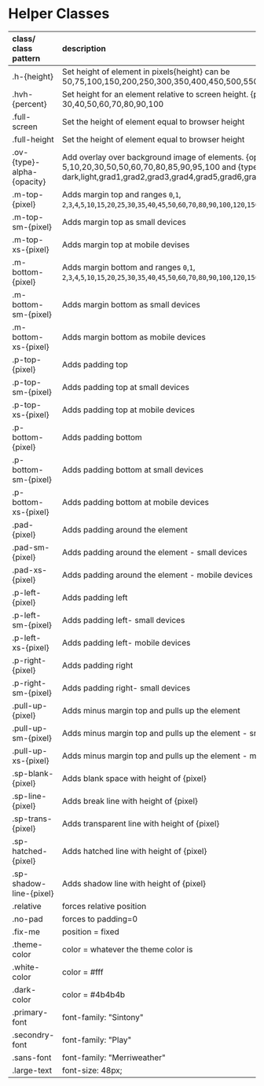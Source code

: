 # Helper Classes

| class/ class pattern | description | Example |
| :--- | :--- | :--- |
| .h-{height} | Set height of element in pixels{height} can be 50,75,100,150,200,250,300,350,400,450,500,550,600,650,700,800,900 | .h-100 |
| .hvh-{percent} | Set height for an element relative to screen height. {percent} can be 30,40,50,60,70,80,90,100 | .hvh-50 |
| .full-screen | Set the height of element equal to browser height |  |
| .full-height | Set the height of element equal to browser height |  |
| .ov-{type}-alpha-{opacity} | Add overlay over background image of elements. {opacity} can be 5,10,20,30,50,50,60,70,80,85,90,95,100 and {type} can be  dark,light,grad1,grad2,grad3,grad4,grad5,grad6,grad7,grad8,grad9,grad10,grad11 | .ov-light-alpha-20 |
| .m-top-{pixel} | Adds margin top and ranges `0`,`1`, `2`,`3`,`4`,`5`,`10`,`15`,`20`,`25`,`30`,`35`,`40`,`45`,`50`,`60`,`70`,`80`,`90`,`100`,`120`,`150`,`200` | .-m-top-30 |
| .m-top-sm-{pixel} | Adds margin top as small devices | .m-top-sm-30 |
| .m-top-xs-{pixel} | Adds margin top at mobile devises | .m-top-xs-30 |
| .m-bottom-{pixel} | Adds margin bottom and ranges `0`,`1`, `2`,`3`,`4`,`5`,`10`,`15`,`20`,`25`,`30`,`35`,`40`,`45`,`50`,`60`,`70`,`80`,`90`,`100`,`120`,`150`,`200` | .m-bottom-30 |
| .m-bottom-sm-{pixel} | Adds margin bottom as small devices | .m-bottom-sm-30 |
| .m-bottom-xs-{pixel} | Adds margin bottom as mobile devices | .m-bottom-xs-30 |
| .p-top-{pixel} | Adds padding top | .p-top-30 |
| .p-top-sm-{pixel} | Adds padding top at small devices | .p-top-sm-30 |
| .p-top-xs-{pixel} | Adds padding top at mobile devices | .p-top-xs-30 |
| .p-bottom-{pixel} | Adds padding bottom | .p-bottom-30 |
| .p-bottom-sm-{pixel} | Adds padding bottom at small devices | .p-bottom-sm-30 |
| .p-bottom-xs-{pixel} | Adds padding bottom at mobile devices | .p-bottom-xs-30 |
| .pad-{pixel} | Adds padding around the element | .pad-30 |
| .pad-sm-{pixel} | Adds padding around the element - small devices | .pad-sm-30 |
| .pad-xs-{pixel} | Adds padding around the element - mobile devices | .pad-xs-30 |
| .p-left-{pixel} | Adds padding left |  |
| .p-left-sm-{pixel} | Adds padding left- small devices |  |
| .p-left-xs-{pixel} | Adds padding left- mobile devices |  |
| .p-right-{pixel} | Adds padding right |  |
| .p-right-sm-{pixel} | Adds padding right- small devices |  |
| .pull-up-{pixel} | Adds minus margin top and pulls up the element |  |
| .pull-up-sm-{pixel} | Adds minus margin top and pulls up the element - small devices |  |
| .pull-up-xs-{pixel} | Adds minus margin top and pulls up the element - mobile devices |  |
| .sp-blank-{pixel} | Adds blank space with height of {pixel} |  |
| .sp-line-{pixel} | Adds break line with height of {pixel} |  |
| .sp-trans-{pixel} | Adds transparent line with height of {pixel} |  |
| .sp-hatched-{pixel} | Adds hatched line with height of {pixel} |  |
| .sp-shadow-line-{pixel} | Adds shadow line with height of {pixel} |  |
| .relative | forces relative position |  |
| .no-pad | forces to padding=0 |  |
| .fix-me | position = fixed |  |
| .theme-color | color = whatever the theme color is |  |
| .white-color | color = \#fff |  |
| .dark-color | color = \#4b4b4b |  |
| .primary-font | font-family: "Sintony" |  |
| .secondry-font | font-family: "Play" |  |
| .sans-font | font-family: "Merriweather" |  |
| .large-text | font-size: 48px; |  |

